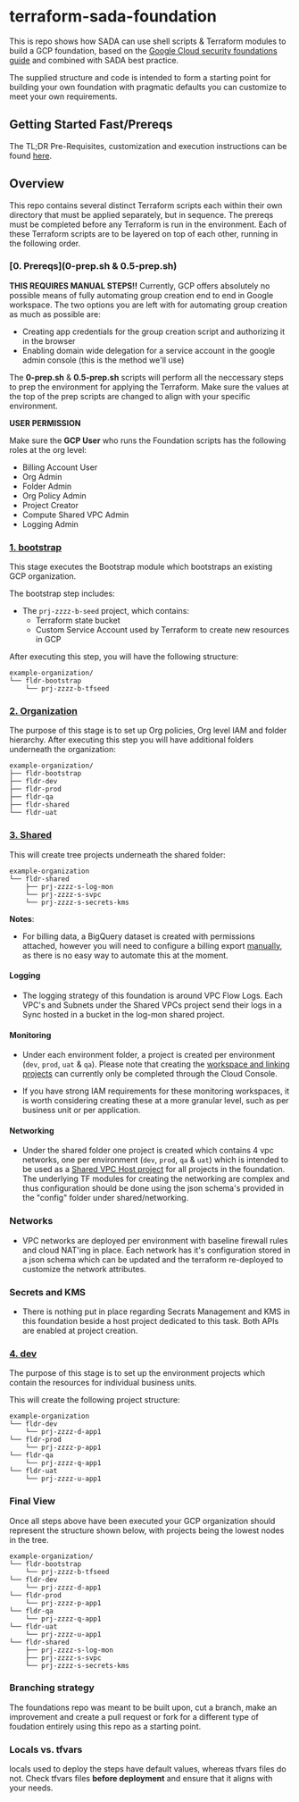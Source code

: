 # terraform-sada-foundation

This is repo shows how SADA can use shell scripts & Terraform modules to build a GCP foundation, based on the [Google Cloud security foundations guide](https://services.google.com/fh/files/misc/google-cloud-security-foundations-guide.pdf) and combined with SADA best practice.

The supplied structure and code is intended to form a starting point for building your own foundation with pragmatic defaults you can customize to meet your own requirements.

## Getting Started Fast/Prereqs

The TL;DR Pre-Requisites, customization and execution instructions can be found [here](docs/getting_started_fast.md).

## Overview

This repo contains several distinct Terraform scripts each within their own directory that must be applied separately, but in sequence. The prereqs must be completed before any Terraform is run in the environment. Each of these Terraform scripts are to be layered on top of each other, running in the following order.

### [0. Prereqs](0-prep.sh & 0.5-prep.sh)

**THIS REQUIRES MANUAL STEPS!!**
Currently, GCP offers absolutely no possible means of fully automating group creation end to end in Google workspace. The two options you are left with for automating group creation as much as possible are:

- Creating app credentials for the group creation script and authorizing it in the browser
- Enabling domain wide delegation for a service account in the google admin console (this is the method we'll use)

The **0-prep.sh** & **0.5-prep.sh** scripts will perform all the neccessary steps to prep the environment for applying the Terraform. Make sure the values at the top of the prep scripts are changed to align with your specific environment.

**USER PERMISSION**

Make sure the **GCP User** who runs the Foundation scripts has the following roles at the org level:

- Billing Account User
- Org Admin
- Folder Admin
- Org Policy Admin
- Project Creator
- Compute Shared VPC Admin
- Logging Admin

### [1. bootstrap](./1-bootstrap/)

This stage executes the Bootstrap module which bootstraps an existing GCP organization.

The bootstrap step includes:

- The `prj-zzzz-b-seed` project, which contains:
  - Terraform state bucket
  - Custom Service Account used by Terraform to create new resources in GCP

After executing this step, you will have the following structure:

```
example-organization/
└── fldr-bootstrap
    └── prj-zzzz-b-tfseed
```

### [2. Organization](./2-organization/)

The purpose of this stage is to set up Org policies, Org level IAM and folder hierarchy.
After executing this step you will have additional folders underneath the organization:

```
example-organization/
├── fldr-bootstrap
├── fldr-dev
├── fldr-prod
├── fldr-qa
├── fldr-shared
└── fldr-uat
```

### [3. Shared](./3-shared/)

This will create tree projects underneath the shared folder:

```
example-organization
└── fldr-shared
    ├── prj-zzzz-s-log-mon
    └── prj-zzzz-s-svpc
    └── prj-zzzz-s-secrets-kms

```

**Notes**:

- For billing data, a BigQuery dataset is created with permissions attached, however you will need to configure a billing export [manually](https://cloud.google.com/billing/docs/how-to/export-data-bigquery), as there is no easy way to automate this at the moment.

#### Logging

- The logging strategy of this foundation is around VPC Flow Logs. Each VPC's and Subnets under the Shared VPCs project send their logs in a Sync hosted in a bucket in the log-mon shared project.

#### Monitoring

- Under each environment folder, a project is created per environment (`dev`, `prod`, `uat` & `qa`).
  Please note that creating the [workspace and linking projects](https://cloud.google.com/monitoring/workspaces/create) can currently only be completed through the Cloud Console.

- If you have strong IAM requirements for these monitoring workspaces, it is worth considering creating these at a more granular level, such as per business unit or per application.

#### Networking

- Under the shared folder one project is created which contains 4 vpc networks, one per environment (`dev`, `prod`, `qa` & `uat`) which is intended to be used as a [Shared VPC Host project](https://cloud.google.com/vpc/docs/shared-vpc) for all projects in the foundation. The underlying TF modules for creating the networking are complex and thus configuration should be done using the json schema's provided in the "config" folder under shared/networking.

### Networks

- VPC networks are deployed per environment with baseline firewall rules and cloud NAT'ing in place. Each network has it's configuration stored in a json schema which can be updated and the terraform re-deployed to customize the network attributes.

### Secrets and KMS

- There is nothing put in place regarding Secrats Management and KMS in this foundation beside a host project dedicated to this task. Both APIs are enabled at project creation.

### [4. dev](./4-dev/)

The purpose of this stage is to set up the environment projects which contain the resources for individual business units.

This will create the following project structure:

```
example-organization
└── fldr-dev
    └── prj-zzzz-d-app1
└── fldr-prod
    └── prj-zzzz-p-app1
└── fldr-qa
    └── prj-zzzz-q-app1
└── fldr-uat
    └── prj-zzzz-u-app1
```

### Final View

Once all steps above have been executed your GCP organization should represent the structure shown below, with projects being the lowest nodes in the tree.

```
example-organization/
└── fldr-bootstrap
    └── prj-zzzz-b-tfseed
└── fldr-dev
    └── prj-zzzz-d-app1
└── fldr-prod
    └── prj-zzzz-p-app1
└── fldr-qa
    └── prj-zzzz-q-app1
└── fldr-uat
    └── prj-zzzz-u-app1
└── fldr-shared
    ├── prj-zzzz-s-log-mon
    ├── prj-zzzz-s-svpc
    └── prj-zzzz-s-secrets-kms
```

### Branching strategy

The foundations repo was meant to be built upon, cut a branch, make an improvement and create a pull request or fork for a different type of foudation entirely using this repo as a starting point.

### Locals vs. tfvars

locals used to deploy the steps have default values, whereas tfvars files do not. Check tfvars files **before deployment** and ensure that it aligns with your needs.
